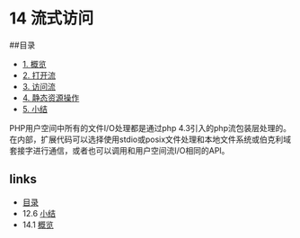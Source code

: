 # 14 流式访问

##目录

   * [1. 概览](<book/chapt14/14.1.md>)
   * [2. 打开流](<book/chapt14/14.2.md>)
   * [3. 访问流](<book/chapt14/14.3.md>)
   * [4. 静态资源操作](14.4md)
   * [5. 小结](<book/chapt14/14.5.md>)
   
PHP用户空间中所有的文件I/O处理都是通过php 4.3引入的php流包装层处理的。在内部，扩展代码可以选择使用stdio或posix文件处理和本地文件系统或伯克利域套接字进行通信，或者也可以调用和用户空间流I/O相同的API。


## links
   * [目录](<book/preface.md>)
   * 12.6 [小结](<book/chapt13/13.2.md>)
   * 14.1 [概览](<book/chapt14/14.1.md>)
